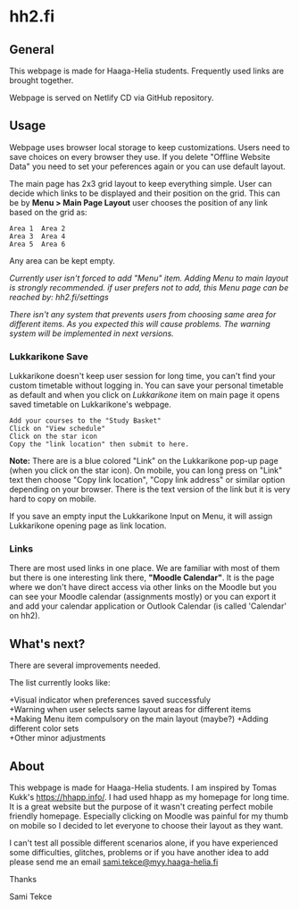 # hh2.fi

## General

This webpage is made for Haaga-Helia students. Frequently used links are brought together.

Webpage is served on Netlify CD via GitHub repository.

## Usage

Webpage uses browser local storage to keep customizations. Users need to save choices on every browser they use. If you delete "Offline Website Data" you need to set your peferences again or you can use default layout.

The main page has 2x3 grid layout to keep everything simple. User can decide which links to be displayed and their position on the grid. This can be by **Menu > Main Page Layout** user chooses the position of any link based on the grid as:

```
Area 1  Area 2
Area 3  Area 4
Area 5  Area 6
```

Any area can be kept empty. 

_Currently user isn't forced to add "Menu" item. Adding Menu to main layout is strongly recommended. if user prefers not to add, this Menu page can be reached by: hh2.fi/settings_

_There isn't any system that prevents users from choosing same area for different items. As you expected this will cause problems. The warning system will be implemented in next versions._

### Lukkarikone Save

Lukkarikone doesn't keep user session for long time, you can't find your custom timetable without logging in. You can save your personal timetable as default and when you click on _Lukkarikone_ item on main page it opens saved timetable on Lukkarikone's webpage.

```
Add your courses to the "Study Basket"
Click on "View schedule"
Click on the star icon
Copy the "link location" then submit to here.
```
**Note:** There are is a blue colored "Link" on the Lukkarikone pop-up page (when you click on the star icon). On mobile, you can long press on "Link" text then choose "Copy link location", "Copy link address" or similar option depending on your browser. There is the text version of the link but it is very hard to copy on mobile.  

If you save an empty input the Lukkarikone Input on Menu, it will assign Lukkarikone opening page as link location.

### Links

There are most used links in one place. We are familiar with most of them but there is one interesting link there, **"Moodle Calendar"**. It is the page where we don't have direct access via other links on the Moodle but you can see your Moodle calendar (assignments mostly) or you can export it and add your calendar application or Outlook Calendar (is called 'Calendar' on hh2).

## What's next?

There are several improvements needed.

The list currently looks like:

+Visual indicator when preferences saved successfuly  
+Warning when user selects same layout areas for different items  
+Making Menu item compulsory on the main layout (maybe?)
+Adding different color sets  
+Other minor adjustments   

## About

This webpage is made for Haaga-Helia students. I am inspired by Tomas Kukk's https://hhapp.info/. I had used hhapp as my homepage for long time. It is a great website but the purpose of it wasn't creating perfect mobile friendly homepage. Especially clicking on Moodle was painful for my thumb on mobile so I decided to let everyone to choose their layout as they want.  

I can't test all possible different scenarios alone, if you have experienced some difficulties, glitches, problems or if you have another idea to add please send me an email sami.tekce@myy.haaga-helia.fi

Thanks

Sami Tekce
